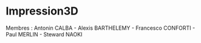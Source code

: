 # Impression3D

Membres : Antonin CALBA - Alexis BARTHELEMY - Francesco CONFORTI - Paul MERLIN - Steward NAOKI
